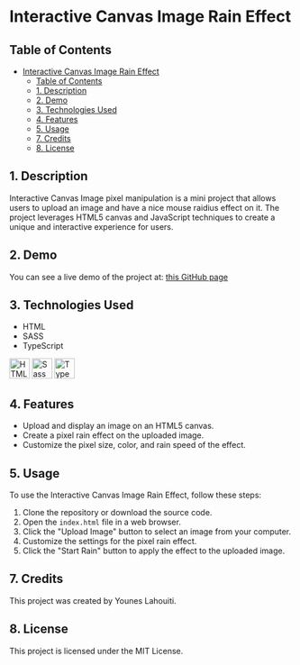# Interactive Canvas Image Rain Effect

## Table of Contents

- [Interactive Canvas Image Rain Effect](#interactive-canvas-image-rain-effect)
  - [Table of Contents](#table-of-contents)
  - [1. Description](#1-description)
  - [2. Demo](#2-demo)
  - [3. Technologies Used](#3-technologies-used)
  - [4. Features](#4-features)
  - [5. Usage](#5-usage)
  - [7. Credits](#7-credits)
  - [8. License](#8-license)

## 1. Description

Interactive Canvas Image pixel manipulation is a mini project that allows users to upload an image and have a nice mouse raidius effect on it. The project leverages HTML5 canvas and JavaScript techniques to create a unique and interactive experience for users.

## 2. Demo

You can see a live demo of the project at: [this GitHub page](https://lephenix47.github.io/Pixel-manipulation-test_Younes-Lahouiti/)

## 3. Technologies Used

- HTML
- SASS
- TypeScript

<a href="https://developer.mozilla.org/en-US/docs/Glossary/HTML5" target="_blank" rel="noreferrer" title="HTML5"><img src="https://raw.githubusercontent.com/danielcranney/readme-generator/main/public/icons/skills/html5-colored.svg" width="36" height="36" alt="HTML5" /></a>
<a href="https://sass-lang.com/" target="_blank" rel="noreferrer" title="SASS"><img src="https://raw.githubusercontent.com/danielcranney/readme-generator/main/public/icons/skills/sass-colored.svg" width="36" height="36" alt="Sass" /></a>
<a href="https://www.typescriptlang.org/" target="_blank" rel="noreferrer" title="TypeScript"><img src="https://raw.githubusercontent.com/danielcranney/readme-generator/main/public/icons/skills/typescript-colored.svg" width="36" height="36" alt="TypeScript" /></a>

## 4. Features

- Upload and display an image on an HTML5 canvas.
- Create a pixel rain effect on the uploaded image.
- Customize the pixel size, color, and rain speed of the effect.

## 5. Usage

To use the Interactive Canvas Image Rain Effect, follow these steps:

1. Clone the repository or download the source code.
2. Open the `index.html` file in a web browser.
3. Click the "Upload Image" button to select an image from your computer.
4. Customize the settings for the pixel rain effect.
5. Click the "Start Rain" button to apply the effect to the uploaded image.

## 7. Credits

This project was created by Younes Lahouiti.

## 8. License

This project is licensed under the MIT License.
